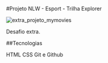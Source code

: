 #Projeto NLW - Esport - Trilha Explorer


![extra_projeto_mymovies](https://user-images.githubusercontent.com/112661800/195814210-e7a278bc-58a2-49a7-b2fd-fc2e3cc82166.jpg)

Desafio extra.

##Tecnologias

HTML
CSS
Git e Github
